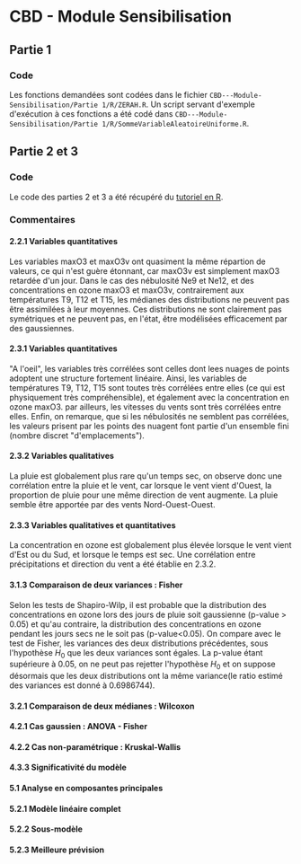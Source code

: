# CBD - Module Sensibilisation
## Partie 1
### Code
Les fonctions demandées sont codées dans le fichier `CBD---Module-Sensibilisation/Partie 1/R/ZERAH.R`. Un script servant d'exemple d'exécution à ces fonctions a été codé dans `CBD---Module-Sensibilisation/Partie 1/R/SommeVariableAleatoireUniforme.R`.
## Partie 2 et 3
### Code
Le code des parties 2 et 3 a été récupéré du [tutoriel en R](https://github.com/wikistat/StatElem/blob/master/StatElem-R-Ozone.ipynb).
### Commentaires
#### 2.2.1 Variables quantitatives
Les variables maxO3 et maxO3v ont quasiment la même répartion de valeurs, ce qui n'est guère étonnant, car maxO3v est simplement maxO3 retardée d'un jour.
Dans le cas des nébulosité Ne9 et Ne12, et des concentrations en ozone maxO3 et maxO3v, contrairement aux températures T9, T12 et T15, les médianes des distributions ne peuvent pas être assimilées à leur moyennes. Ces distributions ne sont clairement pas symétriques et ne peuvent pas, en l'état, être modélisées efficacement par des gaussiennes.
#### 2.3.1 Variables quantitatives
"A l'oeil", les variables très corrélées sont celles dont lees nuages de points adoptent une structure fortement linéaire. Ainsi, les variables de températures T9, T12, T15 sont toutes très corrélées entre elles (ce qui est physiquement très compréhensible), et également avec la concentration en ozone maxO3. par ailleurs, les vitesses du vents sont très corrélées entre elles. Enfin, on remarque, que si les nébulosités ne semblent pas corrélées, les valeurs prisent par les points des nuagent font partie d'un ensemble fini (nombre discret "d'emplacements").
#### 2.3.2 Variables qualitatives
La pluie est globalement plus rare qu'un temps sec, on observe donc une corrélation entre la pluie et le vent, car lorsque le vent vient d'Ouest, la proportion de pluie pour une même direction de vent augmente. La pluie semble être apportée par des vents Nord-Ouest-Ouest.
#### 2.3.3 Variables qualitatives et quantitatives
La concentration en ozone est globalement plus élevée lorsque le vent vient d'Est ou du Sud, et lorsque le temps est sec. Une corrélation entre précipitations et direction du vent a été établie en 2.3.2. 
#### 3.1.3 Comparaison de deux variances : Fisher
Selon les tests de Shapiro-Wilp, il est probable que la distribution des concentrations en ozone lors des jours de pluie soit gaussienne (p-value > 0.05) et qu'au contraire, la distribution des concentrations en ozone pendant les jours secs ne le soit pas (p-value<0.05).
On compare avec le test de Fisher, les variances des deux distributions précédentes, sous l'hypothèse $H_0$ que les deux variances sont égales. La p-value étant supérieure à 0.05, on ne peut pas rejetter l'hypothèse $H_0$ et on suppose désormais que les deux distributions ont la même variance(le ratio estimé des variances est donné à 0.6986744).
#### 3.2.1 Comparaison de deux médianes : Wilcoxon
#### 4.2.1 Cas gaussien : ANOVA - Fisher
#### 4.2.2 Cas non-paramétrique : Kruskal-Wallis
#### 4.3.3 Significativité du modèle
#### 5.1 Analyse en composantes principales
#### 5.2.1 Modèle linéaire complet
#### 5.2.2 Sous-modèle
#### 5.2.3 Meilleure prévision
